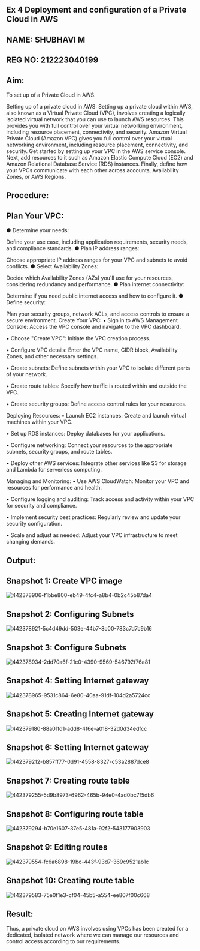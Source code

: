 ## Ex 4 Deployment and configuration of a Private Cloud in AWS
## NAME: SHUBHAVI M
## REG NO: 212223040199
## Aim:
To set up of a Private Cloud in AWS.

Setting up of a private cloud in AWS:
Setting up a private cloud within AWS, also known as a Virtual Private Cloud (VPC), involves creating a logically isolated virtual network that you can use to launch AWS resources. This provides you with full control over your virtual networking environment, including resource placement, connectivity, and security. Amazon Virtual Private Cloud (Amazon VPC) gives you full control over your virtual networking environment, including resource placement, connectivity, and security. Get started by setting up your VPC in the AWS service console. Next, add resources to it such as Amazon Elastic Compute Cloud (EC2) and Amazon Relational Database Service (RDS) instances. Finally, define how your VPCs communicate with each other across accounts, Availability Zones, or AWS Regions.

## Procedure:
## Plan Your VPC:
● Determine your needs:

Define your use case, including application requirements, security needs, and compliance standards.
● Plan IP address ranges:

Choose appropriate IP address ranges for your VPC and subnets to avoid conflicts.
● Select Availability Zones:

Decide which Availability Zones (AZs) you'll use for your resources, considering redundancy and performance.
● Plan internet connectivity:

Determine if you need public internet access and how to configure it.
● Define security:

Plan your security groups, network ACLs, and access controls to ensure a secure environment.
Create Your VPC:
• Sign in to AWS Management Console: Access the VPC console and navigate to the VPC dashboard.

• Choose "Create VPC": Initiate the VPC creation process.

• Configure VPC details: Enter the VPC name, CIDR block, Availability Zones, and other necessary settings.

• Create subnets: Define subnets within your VPC to isolate different parts of your network.

• Create route tables: Specify how traffic is routed within and outside the VPC.

• Create security groups: Define access control rules for your resources.

Deploying Resources:
• Launch EC2 instances: Create and launch virtual machines within your VPC.

• Set up RDS instances: Deploy databases for your applications.

• Configure networking: Connect your resources to the appropriate subnets, security groups, and route tables.

• Deploy other AWS services: Integrate other services like S3 for storage and Lambda for serverless computing.

Managing and Monitoring:
• Use AWS CloudWatch: Monitor your VPC and resources for performance and health.

• Configure logging and auditing: Track access and activity within your VPC for security and compliance.

• Implement security best practices: Regularly review and update your security configuration.

• Scale and adjust as needed: Adjust your VPC infrastructure to meet changing demands.

## Output:
## Snapshot 1: Create VPC image
![442378906-f1bbe800-eb49-4fc4-a8b4-0b2c45b87da4](https://github.com/user-attachments/assets/138b83e6-5e34-4479-8c5d-78ff94755959)
## Snapshot 2: Configuring Subnets
![442378921-5c4d49dd-503e-44b7-8c00-783c7d7c9b16](https://github.com/user-attachments/assets/1f43bf05-e879-4d50-8bc1-297cd7a88880)
## Snapshot 3: Configure Subnets
![442378934-2dd70a6f-21c0-4390-9569-546792f76a81](https://github.com/user-attachments/assets/9459ef00-e882-47cc-8a57-95719965902c)
## Snapshot 4: Setting Internet gateway
![442378965-9531c864-6e80-40aa-91df-104d2a5724cc](https://github.com/user-attachments/assets/e07a2900-c403-460e-9e0b-ad5eee6e5a08)
## Snapshot 5: Creating Internet gateway
![442379180-88a01fd1-add8-4f6e-a018-32d0d34edfcc](https://github.com/user-attachments/assets/1487c5a0-2be5-414b-8e17-4fa9e73b1438)
## Snapshot 6: Setting Internet gateway
![442379212-b857ff77-0d91-4558-8327-c53a2887dce8](https://github.com/user-attachments/assets/f866c848-3a29-4aa0-a296-ab3fa03f4659)
## Snapshot 7: Creating route table
![442379255-5d9b8973-6962-465b-94e0-4ad0bc7f5db6](https://github.com/user-attachments/assets/599954b7-d749-467b-87f4-55fa379a1170)
## Snapshot 8: Configuring route table
![442379294-b70e1607-37e5-481a-92f2-543177903903](https://github.com/user-attachments/assets/a6d926a1-977f-4ecc-a9f3-6b8903a25422)
## Snapshot 9: Editing routes
![442379554-fc6a6898-19bc-443f-93d7-369c9521ab1c](https://github.com/user-attachments/assets/57d6ef50-b8bd-4e03-929f-8978663c36e7)
## Snapshot 10: Creating route table
![442379583-75e0f1e3-cf04-45b5-a554-ee807f00c668](https://github.com/user-attachments/assets/76fec13f-eef0-4958-b66f-74101c130df3)

## Result:
Thus, a private cloud on AWS involves using VPCs has been created for a dedicated, isolated network where we can manage our resources and control access according to our requirements.


